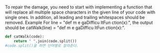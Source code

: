 To repair the damage, you need to start with implementing a function that will replace all multiple space characters in the given line of your code with single ones. In addition, all leading and trailing whitespaces should be removed.
Example
For line = "def      m   e  gaDifficu     ltFun        ction(x):",
the output should be
catWalk(line) = "def m e gaDifficu ltFun ction(x):".
```python
def catWalk(code):
    return " ".join(code.split()) 
#code.split()을 하면 단어별로 잘라준다.
```